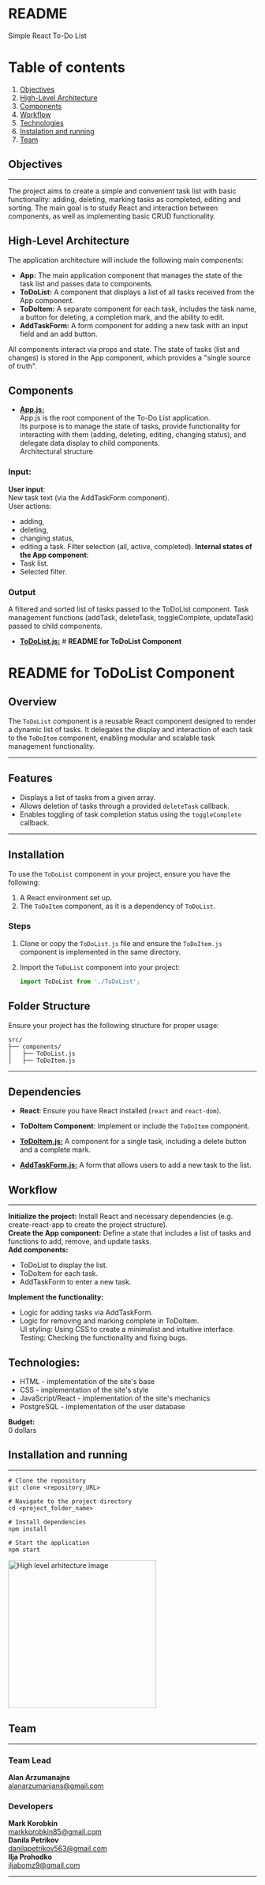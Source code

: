 # README #

Simple React To-Do List

# Table of contents

1. [Objectives](#objectives)
2. [High-Level Architecture](#high_level_arhitecture)
3. [Components](#components)
4. [Workflow](#workflow)
5. [Technologies](#technologies)
6. [Instalation and running](#installation)
7. [Team](#team)

## Objectives <a name="objectives"></a>

---
The project aims to create a simple and convenient task list with basic functionality: adding, deleting, marking tasks as completed, editing and sorting.
The main goal is to study React and interaction between components, as well as implementing basic CRUD functionality.

## High-Level Architecture <a name="high_level_arhitecture"></a>

The application architecture will include the following main components:

- **App:** The main application component that manages the state of the task list and passes data to components.
- **ToDoList:** A component that displays a list of all tasks received from the App component.
- **ToDoItem:** A separate component for each task, includes the task name, a button for deleting, a completion mark, and the ability to edit.
- **AddTaskForm:** A form component for adding a new task with an input field and an add button.

All components interact via props and state. The state of tasks (list and changes) is stored in the App component, which provides a "single source of truth".

## Components <a name="components"></a>

- **<a href="to_do_list/src/App.js">App.js:</a>** <br>
App.js is the root component of the To-Do List application. <br>
Its purpose is to manage the state of tasks, provide functionality for interacting with them (adding, deleting, editing, changing status), and delegate data display to child components. <br>
Architectural structure

### Input: <br>

**User input**: <br>
New task text (via the AddTaskForm component). <br>
User actions: <br>

- adding,
- deleting,
- changing status,
- editing a task.
Filter selection (all, active, completed).
**Internal states of the App component**:
- Task list.
- Selected filter.

### Output

A filtered and sorted list of tasks passed to the ToDoList component.
Task management functions (addTask, deleteTask, toggleComplete, updateTask) passed to child components.

- **<a href="to_do_list/src/components/ToDoList.js">ToDoList.js:</a>** # **README for ToDoList Component**

# **README for ToDoList Component**

## **Overview**

The `ToDoList` component is a reusable React component designed to render a dynamic list of tasks. It delegates the display and interaction of each task to the `ToDoItem` component, enabling modular and scalable task management functionality.

---

## **Features**

- Displays a list of tasks from a given array.
- Allows deletion of tasks through a provided `deleteTask` callback.
- Enables toggling of task completion status using the `toggleComplete` callback.

---

## **Installation**

To use the `ToDoList` component in your project, ensure you have the following:

1. A React environment set up.
2. The `ToDoItem` component, as it is a dependency of `ToDoList`.

### **Steps**

1. Clone or copy the `ToDoList.js` file and ensure the `ToDoItem.js` component is implemented in the same directory.
2. Import the `ToDoList` component into your project:
    
    ```jsx
    import ToDoList from './ToDoList';
    ```


## **Folder Structure**

Ensure your project has the following structure for proper usage:

```
src/
├── components/
│   ├── ToDoList.js
│   ├── ToDoItem.js
``` 

---

## **Dependencies**

- **React**: Ensure you have React installed (`react` and `react-dom`).
- **ToDoItem Component**: Implement or include the `ToDoItem` component.

- **<a href="to_do_list/src/components/ToDoItem.js">ToDoItem.js:</a>** A component for a single task, including a delete button and a complete mark.
- **<a href="to_do_list/src/components/AddTaskForm.js">AddTaskForm.js:</a>** A form that allows users to add a new task to the list.

## Workflow <a name="workflow"></a>

---

**Initialize the project:** Install React and necessary dependencies (e.g. create-react-app to create the project structure). <br>
**Create the App component:** Define a state that includes a list of tasks and functions to add, remove, and update tasks.<br>
**Add components:** <br>

- ToDoList to display the list. <br>
- ToDoItem for each task. <br>
- AddTaskForm to enter a new task.<br>

**Implement the functionality:** <br>

- Logic for adding tasks via AddTaskForm. <br>
- Logic for removing and marking complete in ToDoItem. <br>
UI styling: Using CSS to create a minimalist and intuitive interface.
Testing: Checking the functionality and fixing bugs.

## Technologies: <a name="technologies"></a>

- HTML - implementation of the site's base <br>
- CSS - implementation of the site's style <br>
- JavaScript/React - implementation of the site's mechanics <br>
- PostgreSQL - implementation of the user database

**Budget:** <br>
0 dollars

## Installation and running <a name="installation"></a>

---

```shell
# Clone the repository
git clone <repository_URL>

# Navigate to the project directory
cd <project_folder_name>

# Install dependencies
npm install

# Start the application
npm start
```

<img src="img/HL_Arhitecture.excalidraw.png" alt="High level arhitecture image" width="300px">

## Team <a name="team"></a>

---

### Team Lead

**Alan Arzumanajns** <br>
<alanarzumanjans@gmail.com>

### Developers

**Mark Korobkin** <br>
<markkorobkin85@gmail.com> <br>
**Danila Petrikov** <br>
<danilapetrikov563@gmail.com> <br>
**Ilja Prohodko** <br>
<iljabomz9@gmail.com>

---